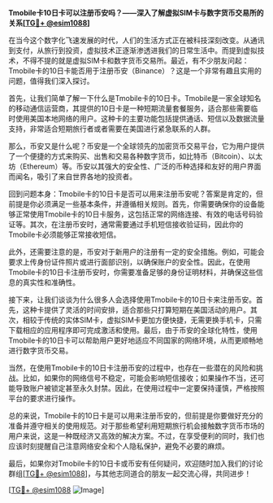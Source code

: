 **Tmobile卡10日卡可以注册币安吗？——深入了解虚拟SIM卡与数字货币交易所的关系[[TG💪+ @esim1088](https://t.me/s/esim1088)]**

在当今这个数字化飞速发展的时代，人们的生活方式正在被科技深刻改变。从通讯到支付，从旅行到投资，虚拟技术正逐渐渗透进我们的日常生活中。而提到虚拟技术，不得不提的就是虚拟SIM卡和数字货币交易所。最近，有不少朋友问起：Tmobile卡的10日卡能否用于注册币安（Binance）？这是一个非常有趣且实用的问题，值得我们深入探讨。

首先，让我们简单了解一下什么是Tmobile卡的10日卡。Tmobile是一家全球知名的移动通信运营商，其提供的10日卡是一种短期流量套餐服务，适合那些需要临时使用美国本地网络的用户。这种卡的主要功能包括提供通话、短信以及数据流量支持，非常适合短期旅行者或者需要在美国进行紧急联系的人群。

那么，币安又是什么呢？币安是一个全球领先的加密货币交易平台，它为用户提供了一个便捷的方式来购买、出售和交易各种数字货币，如比特币（Bitcoin）、以太坊（Ethereum）等。币安以其强大的安全性、广泛的币种选择和友好的用户界面而闻名，吸引了来自世界各地的投资者。

回到问题本身：Tmobile卡的10日卡是否可以用来注册币安呢？答案是肯定的，但前提是你必须满足一些基本条件，并遵循相关规则。首先，你需要确保你的设备能够正常使用Tmobile卡的10日卡服务，这包括正常的网络连接、有效的电话号码验证等。其次，在注册币安时，通常需要通过手机短信接收验证码，因此你的Tmobile卡必须能够正常接收短信。

此外，还需要注意的是，币安对于新用户的注册有一定的安全措施。例如，可能会要求上传身份证件照片或进行面部识别，以确保账户的安全性。因此，在使用Tmobile卡的10日卡注册币安时，你需要准备足够的身份证明材料，并确保这些信息的真实性和准确性。

接下来，让我们谈谈为什么很多人会选择使用Tmobile卡的10日卡来注册币安。首先，这种卡提供了灵活的时间安排，适合那些只打算短期在美国活动的用户。其次，相较于传统的实体SIM卡，虚拟SIM卡更加方便快捷，无需更换手机卡，只需下载相应的应用程序即可完成激活和使用。最后，由于币安的全球化特性，使用Tmobile卡的10日卡可以帮助用户更好地适应不同国家的网络环境，从而更顺畅地进行数字货币交易。

当然，在使用Tmobile卡的10日卡注册币安的过程中，也存在一些潜在的风险和挑战。比如，如果你的网络信号不稳定，可能会影响短信接收；如果操作不当，还可能导致账户被锁定甚至永久封禁。因此，在使用过程中一定要保持谨慎，严格按照平台的要求进行操作。

总的来说，Tmobile卡的10日卡是可以用来注册币安的，但前提是你要做好充分的准备并遵守相关的使用规范。对于那些希望利用短期旅行机会接触数字货币市场的用户来说，这是一种既经济又高效的解决方案。不过，在享受便利的同时，我们也应该时刻提醒自己注意网络安全和个人隐私保护，避免不必要的麻烦。

最后，如果你对Tmobile卡的10日卡或币安有任何疑问，欢迎随时加入我们的讨论群组[[TG💪+ @esim1088](https://t.me/s/esim1088)]，与其他志同道合的朋友一起交流心得，共同进步！

[[TG💪+ @esim1088](https://t.me/s/esim1088) ![Image](https://i.postimg.cc/4NQfJmqS/Snipaste-2025-05-13-00-14-12.png)]